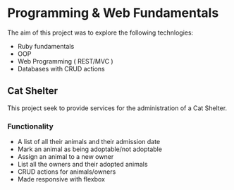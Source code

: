 # Programming & Web Fundamentals

The aim of this project was to explore the following technlogies:

- Ruby fundamentals
- OOP
- Web Programming ( REST/MVC )
- Databases with CRUD actions

## Cat Shelter

This project seek to provide services for the administration of a Cat Shelter.

### Functionality 

 - A list of all their animals and their admission date
 - Mark an animal as being adoptable/not adoptable
 - Assign an animal to a new owner
 - List all the owners and their adopted animals
 - CRUD actions for animals/owners
 - Made responsive with flexbox
